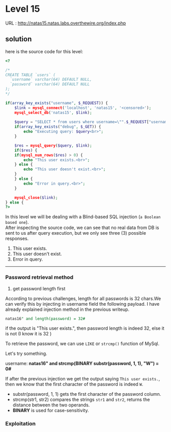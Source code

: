 # Level 15

URL : http://natas15.natas.labs.overthewire.org/index.php

## solution

here is the source code for this level:

```php
<?

/*
CREATE TABLE `users` (
  `username` varchar(64) DEFAULT NULL,
  `password` varchar(64) DEFAULT NULL
);
*/

if(array_key_exists("username", $_REQUEST)) {
    $link = mysql_connect('localhost', 'natas15', '<censored>');
    mysql_select_db('natas15', $link);
    
    $query = "SELECT * from users where username=\"".$_REQUEST["username"]."\"";
    if(array_key_exists("debug", $_GET)) {
        echo "Executing query: $query<br>";
    }

    $res = mysql_query($query, $link);
    if($res) {
    if(mysql_num_rows($res) > 0) {
        echo "This user exists.<br>";
    } else {
        echo "This user doesn't exist.<br>";
    }
    } else {
        echo "Error in query.<br>";
    }

    mysql_close($link);
} else {
?> 
```

In this level we will be dealing with a Blind-based SQL injection (`a Boolean based one`).  
After inspecting the source code, we can see that no real data from DB is sent to us after query execution, but we only see three (3) possible responses.  
1. This user exists.
2. This user doesn't exist.
3. Error in query.

----------------------
### Password retrieval method 

1. get password length first

According to previous challenges, length for all passwords is 32 chars.We can verify this by injecting in username field the following payload.
I have already explained injection method in the previous writeup.
```sql
natas16" and length(password) = 32#
```
if the output is "This user exists.", then password length is indeed 32, else it is not (I know it is 32 )

To retrieve the password, we can use `LIKE` or `strcmp()` function of MySql.

Let's try something.

username: **natas16" and strcmp(BINARY substr(password, 1, 1), "W") = 0#**

If after the previous injection we get the output saying `This user exists.`, then we know that the first character of the password is indeed `W`.

- substr(password, 1, 1) gets the first character of the password column.
- strcmp(str1, str2) compares the strings `str1` and `str2`, returns the distance between the two operands.
- **BINARY** is used for case-sensitivity.


### Exploitation











